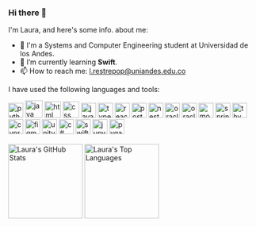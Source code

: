 ### Hi there 👋

I'm Laura, and here's some info. about me: 
- 🐐 I'm a Systems and Computer Engineering student at Universidad de los Andes. 
- 🌱 I’m currently learning **Swift**.
- 📫 How to reach me: l.restrepop@uniandes.edu.co

I have used the following languages and tools: 

<div>
  <img height="30" alt="python" title="Python" src="https://github.com/Laurarestrepo03/Laurarestrepo03/assets/69609680/333b4ca7-68c6-40ad-832b-ef383deef0f8">
  <img height="35" alt="java" title="Java" src="https://github.com/Laurarestrepo03/Laurarestrepo03/assets/69609680/d876da9b-854a-4696-b649-f560a58f2892">
  <img height="33" alt="html" title="HTML" src="https://upload.wikimedia.org/wikipedia/commons/thumb/6/61/HTML5_logo_and_wordmark.svg/800px-HTML5_logo_and_wordmark.svg.png">
  <img height="33" alt="css" title="CSS" src="https://upload.wikimedia.org/wikipedia/commons/thumb/d/d5/CSS3_logo_and_wordmark.svg/340px-CSS3_logo_and_wordmark.svg.png">
  <img height="30" alt="javascript" title="JavaScript" src="https://upload.wikimedia.org/wikipedia/commons/thumb/6/6a/JavaScript-logo.png/768px-JavaScript-logo.png">
  <img height="30" alt="typescript" title="TypeScript" src="https://static-00.iconduck.com/assets.00/typescript-icon-icon-1024x1024-vh3pfez8.png">
  <img height="30" alt="react" title="React" src="https://cdn.worldvectorlogo.com/logos/react-1.svg">
  <img height="30" alt="postman" title="Postman" src="https://seeklogo.com/images/P/postman-logo-0087CA0D15-seeklogo.com.png">
  <img height="30" alt="nest" title="Nest" src="https://cdn.icon-icons.com/icons2/2699/PNG/512/nestjs_logo_icon_168087.png">
  <img height="30" alt="oracle" title="Oracle" src="https://github.com/Laurarestrepo03/Laurarestrepo03/assets/69609680/7e45edaa-ae51-410e-a9b5-fe11c98af9d2">
  <img height="30" alt="oracle-data-modeler" title="Oracle Data Modeler" src="https://www.thatjeffsmith.com/wp-content/uploads/2014/12/data-modeler-200-2368789.png">
  <img height="30" alt="mongo-db" title="MongoDB" src="https://cdn.icon-icons.com/icons2/2415/PNG/512/mongodb_original_wordmark_logo_icon_146425.png">
  <img height="30" alt="springboot" title="Spring Boot" src="https://dz2cdn1.dzone.com/storage/temp/12434118-spring-boot-logo.png">
  <img height="30" alt="thymeleaf" title="Thymeleaf" src="https://avatars.githubusercontent.com/u/1492367?s=200&v=4">
  <img height="30" alt="cypress" title="Cypress" src="https://docs.cypress.io/img/logo/cypress-logo-circle-dark.png">
  <img height="30" alt="figma" title="Figma" src="https://upload.wikimedia.org/wikipedia/commons/thumb/3/33/Figma-logo.svg/1667px-Figma-logo.svg.png">
  <img height="30" alt="unity" title="Unity" src="https://i.redd.it/tu3gt6ysfxq71.png">
  <img height="30" alt="c#" title="C#" src="https://upload.wikimedia.org/wikipedia/commons/thumb/b/bd/Logo_C_sharp.svg/1820px-Logo_C_sharp.svg.png">
  <img height="30" alt="swift" title="Swift" src="https://i.pinimg.com/originals/8f/50/63/8f50630ae0e1775196e4c270c573ce67.png">
  <img height="30" alt="jupyter" title="Jupyter" src="https://upload.wikimedia.org/wikipedia/commons/thumb/3/38/Jupyter_logo.svg/1200px-Jupyter_logo.svg.png">
  <img height="30" alt="pygame" title="Pygame" src="https://user-images.githubusercontent.com/46412508/170405943-e75458ec-6cb4-462e-91ba-43c861a3d6cf.png">
</div>

<br>

<div>
  <img alt="Laura's GitHub Stats" height="150" src="https://github-readme-stats.vercel.app/api?username=Laurarestrepo03&show_icons=true&theme=transparent">
  <img alt="Laura's Top Languages" height="150" src="https://github-readme-stats.vercel.app/api/top-langs/?username=Laurarestrepo03&layout=compact&theme=transparent">
</div>

<!-- Here are some ideas to get you started:

- 🔭 I’m currently working on ...
- 🌱 I’m currently learning ...
- 👯 I’m looking to collaborate on ...
- 🤔 I’m looking for help with ...
- 💬 Ask me about ...
- 📫 How to reach me: ...
- 😄 Pronouns: ...
- ⚡ Fun fact: ...
-->
